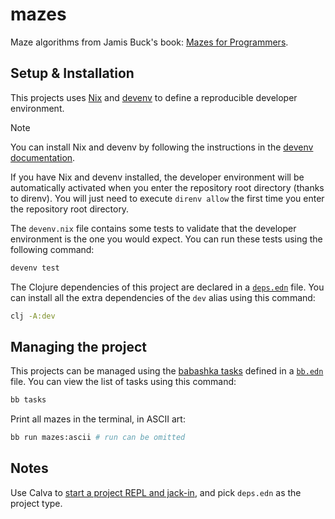 # mazes

Maze algorithms from Jamis Buck's book: [Mazes for Programmers](http://www.mazesforprogrammers.com/).

## Setup & Installation

This projects uses [Nix](https://nixos.org/) and [devenv](https://devenv.sh/) to define a reproducible developer environment.

> [!NOTE]
> You can install Nix and devenv by following the instructions in the [devenv documentation](https://devenv.sh/getting-started/).

If you have Nix and devenv installed, the developer environment will be automatically activated when you enter the repository root directory (thanks to direnv). You will just need to execute `direnv allow` the first time you enter the repository root directory.

The `devenv.nix` file contains some tests to validate that the developer environment is the one you would expect. You can run these tests using the following command:

```sh
devenv test
```

The Clojure dependencies of this project are declared in a [`deps.edn`](https://clojure.org/guides/deps_and_cli) file. You can install all the extra dependencies of the `dev` alias using this command:

```sh
clj -A:dev
```

## Managing the project

This projects can be managed using the [babashka tasks](https://book.babashka.org/#tasks) defined in a [`bb.edn`](https://book.babashka.org/#_bb_edn) file. You can view the list of tasks using this command:

```sh
bb tasks
```

Print all mazes in the terminal, in ASCII art:

```sh
bb run mazes:ascii # run can be omitted
```

## Notes

Use Calva to [start a project REPL and jack-in](https://calva.io/connect/#jack-in-let-calva-start-the-repl-for-you), and pick `deps.edn` as the project type.
